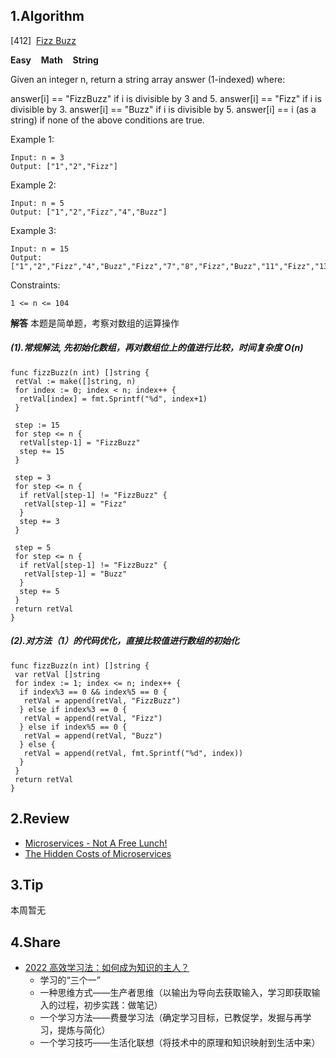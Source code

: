 ## 1.Algorithm

[412]&nbsp;&nbsp;[Fizz Buzz](https://leetcode.com/problems/fizz-buzz/description/)

**Easy** &nbsp;&nbsp; **Math** &nbsp;&nbsp; **String**

Given an integer n, return a string array answer (1-indexed) where:

answer[i] == "FizzBuzz" if i is divisible by 3 and 5.
answer[i] == "Fizz" if i is divisible by 3.
answer[i] == "Buzz" if i is divisible by 5.
answer[i] == i (as a string) if none of the above conditions are true.

Example 1:

```
Input: n = 3
Output: ["1","2","Fizz"]
```

Example 2:

```
Input: n = 5
Output: ["1","2","Fizz","4","Buzz"]
```

Example 3:

```
Input: n = 15
Output: ["1","2","Fizz","4","Buzz","Fizz","7","8","Fizz","Buzz","11","Fizz","13","14","FizzBuzz"]
```

Constraints:

```
1 <= n <= 104
```

**解答**
本题是简单题，考察对数组的运算操作

##### (1).常规解法, 先初始化数组，再对数组位上的值进行比较，时间复杂度 O(n)

```golang
func fizzBuzz(n int) []string {
 retVal := make([]string, n)
 for index := 0; index < n; index++ {
  retVal[index] = fmt.Sprintf("%d", index+1)
 }

 step := 15
 for step <= n {
  retVal[step-1] = "FizzBuzz"
  step += 15
 }

 step = 3
 for step <= n {
  if retVal[step-1] != "FizzBuzz" {
   retVal[step-1] = "Fizz"
  }
  step += 3
 }

 step = 5
 for step <= n {
  if retVal[step-1] != "FizzBuzz" {
   retVal[step-1] = "Buzz"
  }
  step += 5
 }
 return retVal
}
```

##### (2).对方法（1）的代码优化，直接比较值进行数组的初始化

```golang
func fizzBuzz(n int) []string {
 var retVal []string
 for index := 1; index <= n; index++ {
  if index%3 == 0 && index%5 == 0 {
   retVal = append(retVal, "FizzBuzz")
  } else if index%3 == 0 {
   retVal = append(retVal, "Fizz")
  } else if index%5 == 0 {
   retVal = append(retVal, "Buzz")
  } else {
   retVal = append(retVal, fmt.Sprintf("%d", index))
  }
 }
 return retVal
}
```

## 2.Review

* [Microservices - Not A Free Lunch!](http://highscalability.com/blog/2014/4/8/microservices-not-a-free-lunch.html)
* [The Hidden Costs of Microservices](https://www.stackbuilders.com/blog/the-hidden-costs-of-microservices/)

## 3.Tip

本周暂无

## 4.Share

* [2022 高效学习法：如何成为知识的主人？](https://time.geekbang.org/dailylesson/detail/100056967)
  * 学习的“三个一”
   * 一种思维方式——生产者思维（以输出为导向去获取输入，学习即获取输入的过程，初步实践：做笔记）
   * 一个学习方法——费曼学习法（确定学习目标，已教促学，发掘与再学习，提炼与简化）
   * 一个学习技巧——生活化联想（将技术中的原理和知识映射到生活中来）